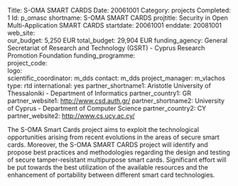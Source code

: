 Title: S-OMA SMART CARDS
Date:  20061001
Category: projects
Completed: 1
Id: p_omasc
shortname: S-OMA SMART CARDS
projtitle: Security in Open Multi-Application SMART CARDS
startdate: 20061001
enddate: 20081001
web_site:  
our_budget: 5,250 EUR
total_budget: 29,904 EUR
funding_agency: General Secretariat of Research and Technology (GSRT) - Cyprus Research Promotion Foundation
funding_programme:  
project_code:  
logo:   
scientific_coordinator: m_dds
contact: m_dds
project_manager: m_vlachos
type: rtd
international: yes
partner_shortname1: Aristotle University of Thessaloniki - Department of Informatics
partner_country1: GR
partner_website1: http://www.csd.auth.gr/
partner_shortname2: University of Cyprus - Department of Computer Science
partner_country2: CY
partner_website2: http://www.cs.ucy.ac.cy/

The S-OMA Smart Cards project aims to exploit the technological
opportunities arising from recent evolutions in the areas of secure
smart cards. Moreover, the S-OMA SMART CARDS project will identify and
propose best practices and methodologies regarding the design and
testing of secure tamper-resistant multipurpose smart cards. Significant
effort will be put towards the best utilization of the available
resources and the enhancement of portability between different smart
card technologies.
